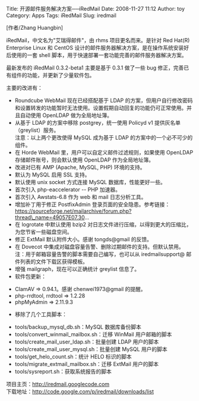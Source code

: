 Title: 开源邮件服务解决方案──iRedMail
Date: 2008-11-27 11:12
Author: toy
Category: Apps
Tags: iRedMail
Slug: iredmail

[作者/Zhang Huangbin]

iRedMail，中文名为"艾瑞得邮件"，由 rhms 项目更名而来。是针对 Red Hat(R)
Enterprise Linux 和 CentOS
设计的邮件服务器解决方案，是在操作系统安装好后使用的一套 shell
脚本，用于快速部署一套功能完善的邮件服务器解决方案。

最新发布的 iRedMail 0.3.2-beta1 主要是基于 0.3.1 做了一些 bug
修正，完善已有组件的功能，并更新了少量软件包。

主要的改进有：

* Roundcube WebMail 现在已经搭配基于 LDAP
的方案，但用户自行修改密码和设置转发的功能暂时无法使用。设置假期自动回复的功能仍可正常使用。并且自动使用
OpenLDAP 做为全局地址簿。  
* 从基于 LDAP 的方案中移除 postgrey，统一使用 Policyd v1
提供灰名单（greylist）服务。  
注意：以上两个更改使得 MySQL 成为基于 LDAP
的方案中的一个必不可少的组件。  
* 在 Horde WebMail 里，用户可以自定义邮件过滤规则，如果使用 OpenLDAP
存储邮件账号，则会默认使用 OpenLDAP 作为全局地址簿。  
* 改进对已有 AMP (Apache, MySQL, PHP) 环境的支持。  
* 默认为 MySQL 启用 SSL 支持。  
* 默认使用 unix socket 方式连接 MySQL 数据库，性能更好一些。  
* 首次引入 php-eaccelerator -- PHP 加速器。  
* 首次引入 Awstats-6.8 作为 web 和 mail 日志分析工具。  
* 增加补丁用于修正 PostfixAdmin
登录页面的安全隐患。参考链接：https://sourceforge.net/mailarchive/forum.php?thread\_name=49057E07.30...  
* 在 logrotate 中默认使用 bzip2
对日志文件进行压缩，以得到更大的压缩比，为您节省一些磁盘空间。  
* 修正 ExtMail 默认附件大小。感谢 tongds@gmail 的反馈。  
* 在 Dovecot 中集成对磁盘容量告警、删除过期邮件的支持。但默认禁用。  
注：用于邮箱容量告警的脚本需要自己编写，也可以从 iredmailsupport@
邮件列表的文件下载区获得模板。  
* 增强 mailgraph，现在可以正确统计 greylist 信息了。  
* 软件包更新：  
- ClamAV => 0.94.1。感谢 chenwei1973@gmail 的提醒。  
- php-rrdtool, rrdtool => 1.2.28  
- phpMyAdmin => 2.11.9.3  
* 移除了几个工具脚本：  
- tools/backup\_mysql\_db.sh：MySQL 数据库备份脚本  
- tools/convert\_winmail\_mailbox.sh：迁移 WinMail 用户邮箱的脚本  
- tools/create\_mail\_user\_ldap.sh：批量创建 LDAP 用户的脚本  
- tools/create\_mail\_user\_mysql.sh：批量创建 MySQL 用户的脚本  
- tools/get\_helo\_count.sh：统计 HELO 标识的脚本  
- tools/migrate\_extmail\_mailbox.sh：迁移 ExtMail 用户的脚本  
- tools/sysreport.sh：获取系统报告的脚本

项目主页：<http://iredmail.googlecode.com>  
下载地址：<http://code.google.com/p/iredmail/downloads/list>

